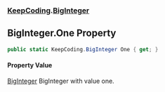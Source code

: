 ### [KeepCoding](KeepCoding.md 'KeepCoding').[BigInteger](KeepCoding_BigInteger.md 'KeepCoding.BigInteger')
## BigInteger.One Property
```csharp
public static KeepCoding.BigInteger One { get; }
```
#### Property Value
[BigInteger](KeepCoding_BigInteger.md 'KeepCoding.BigInteger')
BigInteger with value one.  
